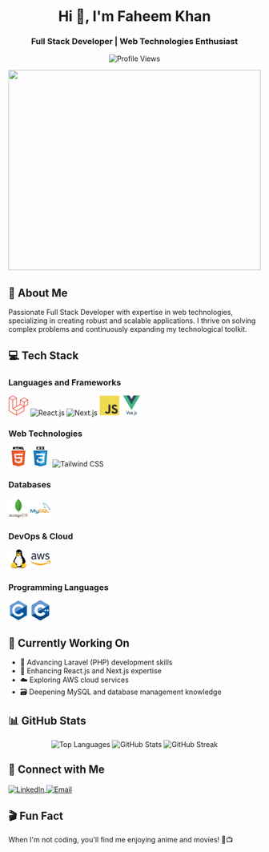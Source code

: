 <h1 align="center">Hi 👋, I'm Faheem Khan</h1>
<h3 align="center">Full Stack Developer | Web Technologies Enthusiast</h3>

<p align="center">
  <img src="https://komarev.com/ghpvc/?username=FaheemRafiq&label=Profile%20views&color=0e75b6&style=flat" alt="Profile Views" />
</p>

<img src="https://images.unsplash.com/photo-1555949963-ff9fe0c870eb?ixlib=rb-4.0.3&ixid=MnwxMjA3fDB8MHxwaG90by1wYWdlfHx8fGVufDB8fHx8&auto=format&fit=crop&w=1170&q=80" width="100%" height="400" style="object-fit: cover;">

## 🚀 About Me

Passionate Full Stack Developer with expertise in web technologies, specializing in creating robust and scalable applications. I thrive on solving complex problems and continuously expanding my technological toolkit.

## 💻 Tech Stack

### Languages and Frameworks
<p align="left">
  <img src="https://github.com/devicons/devicon/blob/master/icons/laravel/laravel-original.svg" alt="Laravel" width="40" height="40"/>
  <img src="https://upload.wikimedia.org/wikipedia/commons/thumb/a/a7/React-icon.svg/2300px-React-icon.svg.png" alt="React.js" width="40" height="40"/>
  <img src="https://www.drupal.org/files/project-images/nextjs-icon-dark-background.png" alt="Next.js" width="40" height="40"/>
  <img src="https://raw.githubusercontent.com/devicons/devicon/master/icons/javascript/javascript-original.svg" alt="JavaScript" width="40" height="40"/>
  <img src="https://raw.githubusercontent.com/devicons/devicon/master/icons/vuejs/vuejs-original-wordmark.svg" alt="Vue.js" width="40" height="40"/>
</p>

### Web Technologies
<p align="left">
  <img src="https://raw.githubusercontent.com/devicons/devicon/master/icons/html5/html5-original-wordmark.svg" alt="HTML5" width="40" height="40"/>
  <img src="https://raw.githubusercontent.com/devicons/devicon/master/icons/css3/css3-original-wordmark.svg" alt="CSS3" width="40" height="40"/>
  <img src="https://www.vectorlogo.zone/logos/tailwindcss/tailwindcss-icon.svg" alt="Tailwind CSS" width="40" height="40"/>
</p>

### Databases
<p align="left">
  <img src="https://raw.githubusercontent.com/devicons/devicon/master/icons/mongodb/mongodb-original-wordmark.svg" alt="MongoDB" width="40" height="40"/>
  <img src="https://github.com/devicons/devicon/blob/master/icons/mysql/mysql-original-wordmark.svg" alt="MySQL" width="40" height="40"/>
</p>

### DevOps & Cloud
<p align="left">
  <img src="https://raw.githubusercontent.com/devicons/devicon/master/icons/linux/linux-original.svg" alt="Linux" width="40" height="40"/>
  <img src="https://raw.githubusercontent.com/devicons/devicon/master/icons/amazonwebservices/amazonwebservices-original-wordmark.svg" alt="AWS" width="40" height="40"/>
</p>

### Programming Languages
<p align="left">
  <img src="https://raw.githubusercontent.com/devicons/devicon/master/icons/c/c-original.svg" alt="C" width="40" height="40"/>
  <img src="https://raw.githubusercontent.com/devicons/devicon/master/icons/cplusplus/cplusplus-original.svg" alt="C++" width="40" height="40"/>
</p>

## 🌱 Currently Working On

- 🔭 Advancing Laravel (PHP) development skills
- 🚀 Enhancing React.js and Next.js expertise
- ☁️ Exploring AWS cloud services
- 🗃️ Deepening MySQL and database management knowledge

## 📊 GitHub Stats

<p align="center">
  <img src="https://github-readme-stats.vercel.app/api/top-langs?username=FaheemRafiq&show_icons=true&locale=en&layout=compact" alt="Top Languages" />
  <img src="https://github-readme-stats.vercel.app/api?username=FaheemRafiq&show_icons=true&locale=en" alt="GitHub Stats" />
  <img src="https://github-readme-streak-stats.herokuapp.com/?user=FaheemRafiq&" alt="GitHub Streak" />
</p>

## 🤝 Connect with Me

<p align="left">
  <a href="https://www.linkedin.com/in/faheem-khan-214909182/" target="blank">
    <img align="center" src="https://raw.githubusercontent.com/rahuldkjain/github-profile-readme-generator/master/src/images/icons/Social/linked-in-alt.svg" alt="LinkedIn" height="30" width="40" />
  </a>
  <a href="mailto:faheemkhan198742@gmail.com">
    <img align="center" src="https://www.vectorlogo.zone/logos/gmail/gmail-icon.svg" alt="Email" height="30" width="40" />
  </a>
</p>

## 🎬 Fun Fact

When I'm not coding, you'll find me enjoying anime and movies! 🍿📺
